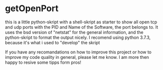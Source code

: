 # getOpenPort

this is a little python-skript with a shell-skript as starter to show all open tcp and udp ports
with the PID and Name of the Software, the port belongs to.
It uses the bsd version of "netstat" for the general information, and the python-skript to format
the output nicely. I recomend using python 3.7.3, because it's what i used to "develop" the skript

If you have any recomandations on how to improve this project or how to improve my code quality in 
general, please let me know.
I am more then happy to resive some tipps form pros!
